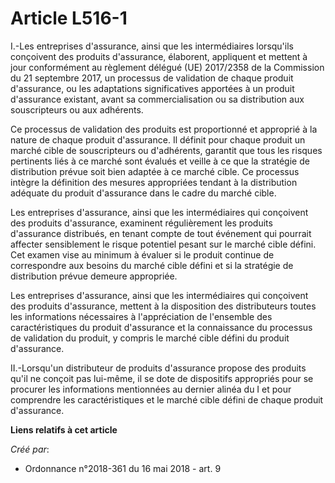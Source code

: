 # Article L516-1

I.-Les entreprises d'assurance, ainsi que les intermédiaires lorsqu'ils conçoivent des produits d'assurance, élaborent,
appliquent et mettent à jour conformément au règlement délégué (UE) 2017/2358 de la Commission du 21 septembre 2017, un
processus de validation de chaque produit d'assurance, ou les adaptations significatives apportées à un produit d'assurance
existant, avant sa commercialisation ou sa distribution aux souscripteurs ou aux adhérents.

Ce processus de validation des produits est proportionné et approprié à la nature de chaque produit d'assurance. Il définit
pour chaque produit un marché cible de souscripteurs ou d'adhérents, garantit que tous les risques pertinents liés à ce
marché sont évalués et veille à ce que la stratégie de distribution prévue soit bien adaptée à ce marché cible. Ce processus
intègre la définition des mesures appropriées tendant à la distribution adéquate du produit d'assurance dans le cadre du
marché cible.

Les entreprises d'assurance, ainsi que les intermédiaires qui conçoivent des produits d'assurance, examinent régulièrement
les produits d'assurance distribués, en tenant compte de tout événement qui pourrait affecter sensiblement le risque
potentiel pesant sur le marché cible défini. Cet examen vise au minimum à évaluer si le produit continue de correspondre aux
besoins du marché cible défini et si la stratégie de distribution prévue demeure appropriée.

Les entreprises d'assurance, ainsi que les intermédiaires qui conçoivent des produits d'assurance, mettent à la disposition
des distributeurs toutes les informations nécessaires à l'appréciation de l'ensemble des caractéristiques du produit
d'assurance et la connaissance du processus de validation du produit, y compris le marché cible défini du produit
d'assurance.

II.-Lorsqu'un distributeur de produits d'assurance propose des produits qu'il ne conçoit pas lui-même, il se dote de
dispositifs appropriés pour se procurer les informations mentionnées au dernier alinéa du I et pour comprendre les
caractéristiques et le marché cible défini de chaque produit d'assurance.

**Liens relatifs à cet article**

_Créé par_:

  - Ordonnance n°2018-361 du 16 mai 2018 - art. 9
